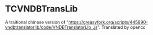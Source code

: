 # TCVNDBTransLib

A traitional chinese version of "https://greasyfork.org/scripts/445990-vndbtranslatorlib/code/VNDBTranslatorLib_.js".
Translated by opencc
